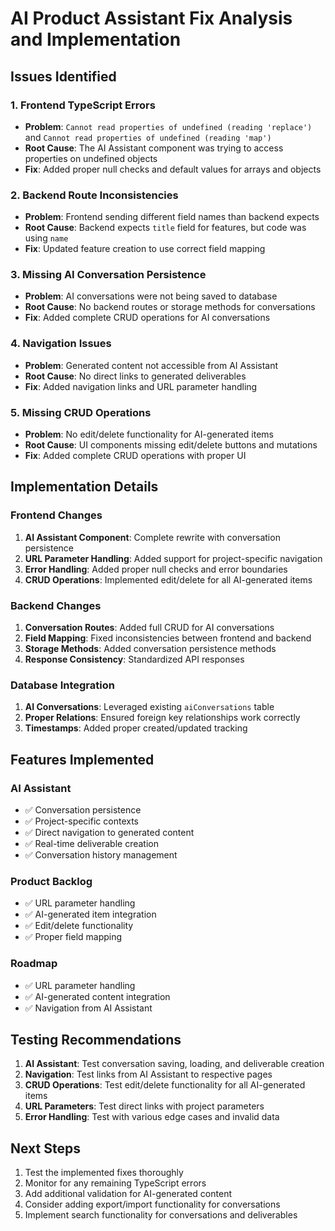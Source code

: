 
# AI Product Assistant Fix Analysis and Implementation

## Issues Identified

### 1. Frontend TypeScript Errors
- **Problem**: `Cannot read properties of undefined (reading 'replace')` and `Cannot read properties of undefined (reading 'map')`
- **Root Cause**: The AI Assistant component was trying to access properties on undefined objects
- **Fix**: Added proper null checks and default values for arrays and objects

### 2. Backend Route Inconsistencies
- **Problem**: Frontend sending different field names than backend expects
- **Root Cause**: Backend expects `title` field for features, but code was using `name`
- **Fix**: Updated feature creation to use correct field mapping

### 3. Missing AI Conversation Persistence
- **Problem**: AI conversations were not being saved to database
- **Root Cause**: No backend routes or storage methods for conversations
- **Fix**: Added complete CRUD operations for AI conversations

### 4. Navigation Issues
- **Problem**: Generated content not accessible from AI Assistant
- **Root Cause**: No direct links to generated deliverables
- **Fix**: Added navigation links and URL parameter handling

### 5. Missing CRUD Operations
- **Problem**: No edit/delete functionality for AI-generated items
- **Root Cause**: UI components missing edit/delete buttons and mutations
- **Fix**: Added complete CRUD operations with proper UI

## Implementation Details

### Frontend Changes
1. **AI Assistant Component**: Complete rewrite with conversation persistence
2. **URL Parameter Handling**: Added support for project-specific navigation
3. **Error Handling**: Added proper null checks and error boundaries
4. **CRUD Operations**: Implemented edit/delete for all AI-generated items

### Backend Changes
1. **Conversation Routes**: Added full CRUD for AI conversations
2. **Field Mapping**: Fixed inconsistencies between frontend and backend
3. **Storage Methods**: Added conversation persistence methods
4. **Response Consistency**: Standardized API responses

### Database Integration
1. **AI Conversations**: Leveraged existing `aiConversations` table
2. **Proper Relations**: Ensured foreign key relationships work correctly
3. **Timestamps**: Added proper created/updated tracking

## Features Implemented

### AI Assistant
- ✅ Conversation persistence
- ✅ Project-specific contexts
- ✅ Direct navigation to generated content
- ✅ Real-time deliverable creation
- ✅ Conversation history management

### Product Backlog
- ✅ URL parameter handling
- ✅ AI-generated item integration
- ✅ Edit/delete functionality
- ✅ Proper field mapping

### Roadmap
- ✅ URL parameter handling
- ✅ AI-generated content integration
- ✅ Navigation from AI Assistant

## Testing Recommendations

1. **AI Assistant**: Test conversation saving, loading, and deliverable creation
2. **Navigation**: Test links from AI Assistant to respective pages
3. **CRUD Operations**: Test edit/delete functionality for all AI-generated items
4. **URL Parameters**: Test direct links with project parameters
5. **Error Handling**: Test with various edge cases and invalid data

## Next Steps

1. Test the implemented fixes thoroughly
2. Monitor for any remaining TypeScript errors
3. Add additional validation for AI-generated content
4. Consider adding export/import functionality for conversations
5. Implement search functionality for conversations and deliverables
